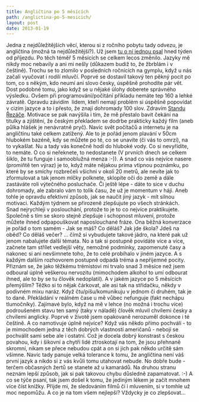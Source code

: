 ```yaml
---
title: Angličtina po 5 měsících
path: /anglictina-po-5-mesicich/
layout: post
date: 2013-01-19
---
```


Jedna z nejdůležitějších věcí, kterou si z ročního pobytu tady odvezu, je angličtina (možná ta nejdůležitější?). Už jsem [tu o ní jednou psal](http://blog.miksu.cz/anglictina/) hned týden od příjezdu. Po těch téměř 5 měsících se celkem lecos změnilo. Jazyky mě nikdy moc nebavily a ani mi nešly (důkazem budiž to, že žbrblám i v češtině). Trochu se to zlomilo v posledních ročnících na gymplu, když u nás začali vyučovat i rodilí mluvčí. Poprvé se dostavil takový ten pěkný pocit po tom, co s někým, kdo neumí ani slovo česky, úspěšně prohodíte pár vět. Dost podobné tomu, jako když se u nějaké úlohy doberete správného výsledku. Ovšem při programování/počítání příkladu nemáte tep 160 a lehké závratě. Opravdu závidím  lidem, kteří nemají problém si úspěšně popovídat v cizím jazyce a to i přesto, že znají dohromady 100 slov. Zdravím [Standu Řezáče](http://www.youtube.com/watch?v=WIlpHDywtTI). Motivace se pak navýšila i tím, že mě přestalo bavit čekání na titulky a zjištění, že českým překladem se dodrbe prakticky každý film (aneb půlka hlášek je nenávratně pryč). Navíc svět počítačů a internetu je na angličtinu také celkem zatížený. Ale to je pořád jenom plavání v 50cm hlubokém bazéně, kdy se můžete po té, co se unavíte (či vás to omrzí), na to vykašlat. Nu a tady vás konečně hodí do hluboké vody. Co si nevyřídíte, to nemáte. O co si neřeknete, to nedostanete (V prvních dnech se celkem šiklo, že tu funguje i samooblužná menza :-)). A snad co vás nejvíce nasere (promiňtě ten výraz) je to, když máte nějakou prima vtipnou poznámku, po které by se smíchy rozbrečeli všichni v okolí 20 metrů, ale nevíte jak to zformulovat a tak jenom mlčky polknete, sklopíte oči do země a dále zastáváte roli výtečného posluchače. Či ještě lépe - dáte to sice v duchu dohromady, ale zabralo vám to tolik času, že už je momentum v háji. Aneb tohle je opravdu efektivní způsob, jak se naučit jiný jazyk - mít silnou motivaci. Každým týdnem se přirozeně zlepšujute po všech stránkách. Snad nejrychleji v poslouchání, protože to je to co nejvíce praktikujete. Společně s tím se skoro stejně zlepšuje i schopnost mluvení, protože můžete ihned odpapouškovat naposlouchané fráze. Ona běžná konverzace je pořád o tom samém - Jak se máš? Co děláš? Jak jde škola? Jdeš na oběd? Co děláš večer? ... čímž si vybudujete takové jádro, na které pak už jenom nabalujete další témata. No a tak si postupně povídáte více a více, začnete tam střílet vedlejší věty, nemožné podmínky, zapomenuté časy a nakonec si ani nevšimnete toho, že to celé probíhalo v jiném jazyce. A s každým dalším rozhovorem postupně odpadá tréma a nepříjemné pocity. Přiznám se, že jako těžkému trémistovi mi trvalo snad 3 měsíce než jsem odboural úplně veškerou nervozitu (mimochodem alkohol to umí odbourat ihned, ale to by se tu člověk nedoplatil). A v jakém jazyce po 5 měsících přemýšlím? Těžko si to nějak čárkovat, ale asi tak na střídačku, někdy v podivném mixu naráz. Když čtu/píšu/komunikuju v jednom či druhém, tak je to dané. Překládání v reálném čase u mě vůbec nefunguje (fakt nechápu tlumočníky). Zajímavé bylo, když na mě v lehce (no možná i trochu více) podroušeném stavu ten samý (taky v náladě) člověk mluvil chvílemi česky a chvílemi anglicky. Poprvé v životě jsem opakovaně nerozuměl dokonce i té češtině. A co namotivuje úplně nejvíce? Když vás někdo přímo pochválí - to je mimochodem jedna z těch dobrých vlastností američanů - nebojí se pochválit sami sebe ale i ostatní. Což je docela dobrý konstrast s českou povahou, kdy i šikovní a chytří lidé ztroskotají na tom, že jsou přehnaně skromní, nikam se přece nebudou cpát a on si jich pak někdo určitě sám všimne. Navíc tady panuje velká tolerance k tomu, že angličtina není váš první jazyk a nikdo si z vás kvůli tomu utahovat nebude. No dobře bude - terčem občasných žertů se stanete až u kamarádů. Na druhou stranu neznám lepší způsob, jak si pak takovou chybu důsledně zapamatovat. :-) A co se týče psaní, tak jsem došel k tomu, že jediným lékem je začít mnohem více číst knížky. Přijde mi, že sledováním filmů či i mluvením, si v tomhle už moc nepomůžu. A co je na tom všem nejlepší? Vždycky je co zlepšovat...